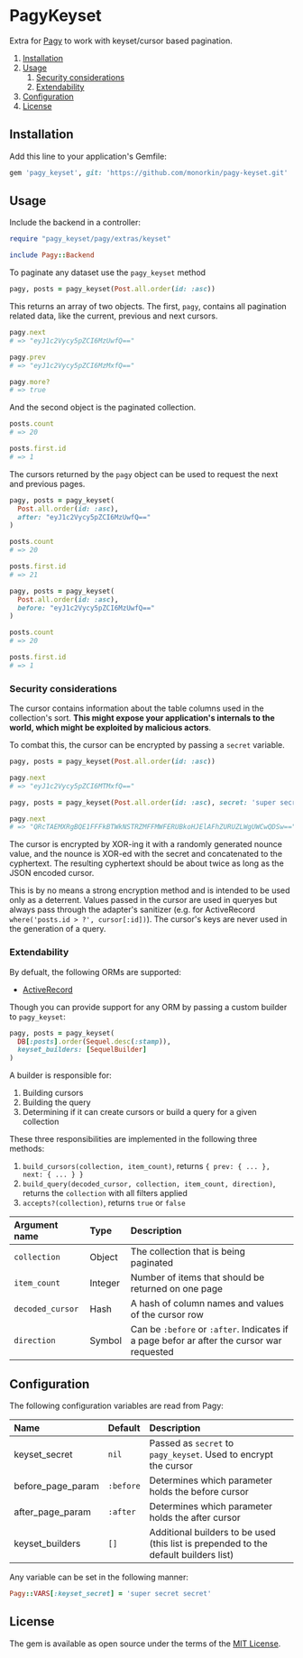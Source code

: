 
# PagyKeyset

Extra for [Pagy](https://github.com/ddnexus/pagy) to work with keyset/cursor
based pagination.

1. [Installation](#installation)
2. [Usage](#usage)
    1. [Security considerations](#security-considerations)
    2. [Extendability](#extendability)
3. [Configuration](#configuration)
4. [License](#license)

## Installation

Add this line to your application's Gemfile:

```ruby
gem 'pagy_keyset', git: 'https://github.com/monorkin/pagy-keyset.git'
```

## Usage

Include the backend in a controller:

```ruby
require "pagy_keyset/pagy/extras/keyset"

include Pagy::Backend
```

To paginate any dataset use the `pagy_keyset` method

```ruby
pagy, posts = pagy_keyset(Post.all.order(id: :asc))
```

This returns an array of two objects. The first, `pagy`, contains all pagination
related data, like the current, previous and next cursors.

```ruby
pagy.next
# => "eyJ1c2Vycy5pZCI6MzUwfQ=="

pagy.prev
# => "eyJ1c2Vycy5pZCI6MzMxfQ=="

pagy.more?
# => true
```

And the second object is the paginated collection.

```ruby
posts.count
# => 20

posts.first.id
# => 1
```

The cursors returned by the `pagy` object can be used to request the next and
previous pages.

```ruby
pagy, posts = pagy_keyset(
  Post.all.order(id: :asc),
  after: "eyJ1c2Vycy5pZCI6MzUwfQ=="
)

posts.count
# => 20

posts.first.id
# => 21

pagy, posts = pagy_keyset(
  Post.all.order(id: :asc),
  before: "eyJ1c2Vycy5pZCI6MzUwfQ=="
)

posts.count
# => 20

posts.first.id
# => 1
```

### Security considerations

The cursor contains information about the table columns used in the collection's
sort. **This might expose your application's internals to the world, which
might be exploited by malicious actors**.

To combat this, the cursor can be encrypted by passing a `secret` variable.

```ruby
pagy, posts = pagy_keyset(Post.all.order(id: :asc))

pagy.next
# => "eyJ1c2Vycy5pZCI6MTMxfQ=="

pagy, posts = pagy_keyset(Post.all.order(id: :asc), secret: 'super secret secret')

pagy.next
# => "QRcTAEMXRgBQE1FFFkBTWkNSTRZMFFMWFERUBkoHJElAFhZURUZLWgUWCwQDSw=="
```

The cursor is encrypted by XOR-ing it with a randomly generated nounce value,
and the nounce is XOR-ed with the secret and concatenated to the cyphertext.
The resulting cyphertext should be about twice as long as the JSON encoded
cursor.

This is by no means a strong encryption method and is intended to be used only
as a deterrent. Values passed in the cursor are used in queryes but always pass
through the adapter's sanitizer
(e.g. for ActiveRecord `where('posts.id > ?', cursor[:id])`). The cursor's keys
are never used in the generation of a query.

### Extendability

By defualt, the following ORMs are supported:
* [ActiveRecord](https://github.com/rails/rails/tree/master/activerecord)

Though you can provide support for any ORM by passing a custom builder to
`pagy_keyset`:

```ruby
pagy, posts = pagy_keyset(
  DB[:posts].order(Sequel.desc(:stamp)),
  keyset_builders: [SequelBuilder]
)
```

A builder is responsible for:
1. Building cursors
2. Building the query
3. Determining if it can create cursors or build a query for a given collection

These three responsibilities are implemented in the following three methods:
1. `build_cursors(collection, item_count)`, returns `{ prev: { ... }, next: { ... } }`
2. `build_query(decoded_cursor, collection, item_count, direction)`, returns the `collection` with all filters applied
3. `accepts?(collection)`, returns `true` or `false`

| Argument name    | Type    | Description                                                                               |
|:-----------------|:--------|:------------------------------------------------------------------------------------------|
| `collection`     | Object  | The collection that is being paginated                                                    |
| `item_count`     | Integer | Number of items that should be returned on one page                                       |
| `decoded_cursor` | Hash    | A hash of column names and values of the cursor row                                       |
| `direction`      | Symbol  | Can be `:before` or `:after`. Indicates if a page befor ar after the cursor war requested |

## Configuration

The following configuration variables are read from Pagy:

| Name              | Default   | Description                                                                          |
|:------------------|:----------|:-------------------------------------------------------------------------------------|
| keyset_secret     | `nil`     | Passed as `secret` to `pagy_keyset`. Used to encrypt the cursor                      |
| before_page_param | `:before` | Determines which parameter holds the before cursor                                   |
| after_page_param  | `:after`  | Determines which parameter holds the after cursor                                    |
| keyset_builders   | `[]`      | Additional builders to be used (this list is prepended to the default builders list) |

Any variable can be set in the following manner:

```ruby
Pagy::VARS[:keyset_secret] = 'super secret secret'
```

## License

The gem is available as open source under the terms of the
[MIT License](https://opensource.org/licenses/MIT).
